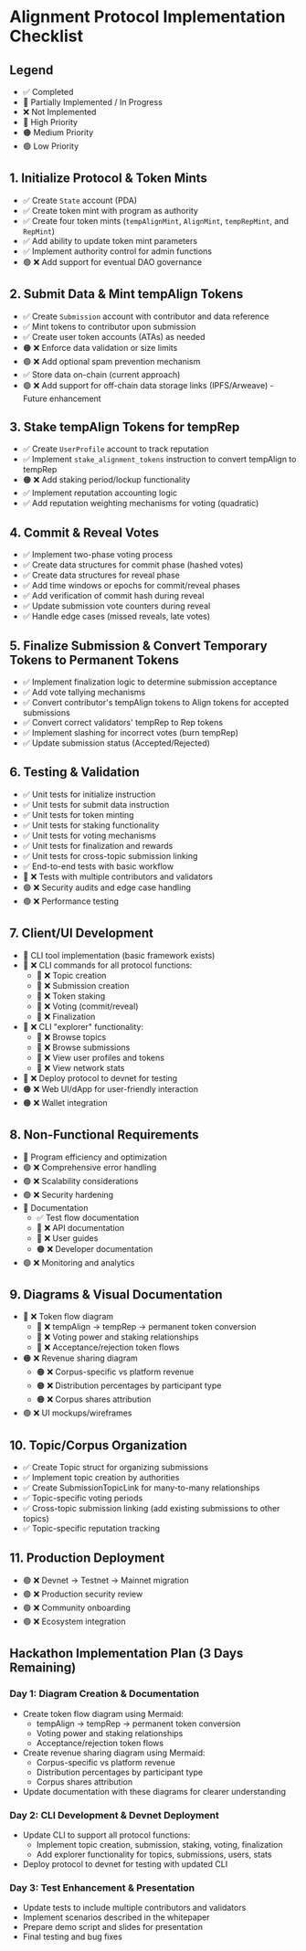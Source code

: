 # Alignment Protocol Implementation Checklist

## Legend
- ✅ Completed
- 🔄 Partially Implemented / In Progress
- ❌ Not Implemented
- 🔴 High Priority
- 🟠 Medium Priority
- 🟢 Low Priority

## 1. Initialize Protocol & Token Mints

- ✅ Create `State` account (PDA)
- ✅ Create token mint with program as authority
- ✅ Create four token mints (`tempAlignMint`, `AlignMint`, `tempRepMint`, and `RepMint`)
- ✅ Add ability to update token mint parameters
- ✅ Implement authority control for admin functions
- 🟢 ❌ Add support for eventual DAO governance

## 2. Submit Data & Mint tempAlign Tokens

- ✅ Create `Submission` account with contributor and data reference
- ✅ Mint tokens to contributor upon submission
- ✅ Create user token accounts (ATAs) as needed
- 🟠 ❌ Enforce data validation or size limits
- 🟢 ❌ Add optional spam prevention mechanism
- ✅ Store data on-chain (current approach)
- 🟢 ❌ Add support for off-chain data storage links (IPFS/Arweave) - Future enhancement

## 3. Stake tempAlign Tokens for tempRep

- ✅ Create `UserProfile` account to track reputation
- ✅ Implement `stake_alignment_tokens` instruction to convert tempAlign to tempRep
- 🟠 ❌ Add staking period/lockup functionality
- ✅ Implement reputation accounting logic
- ✅ Add reputation weighting mechanisms for voting (quadratic)

## 4. Commit & Reveal Votes

- ✅ Implement two-phase voting process
- ✅ Create data structures for commit phase (hashed votes)
- ✅ Create data structures for reveal phase
- ✅ Add time windows or epochs for commit/reveal phases
- ✅ Add verification of commit hash during reveal
- ✅ Update submission vote counters during reveal
- ✅ Handle edge cases (missed reveals, late votes)

## 5. Finalize Submission & Convert Temporary Tokens to Permanent Tokens

- ✅ Implement finalization logic to determine submission acceptance
- ✅ Add vote tallying mechanisms
- ✅ Convert contributor's tempAlign tokens to Align tokens for accepted submissions
- ✅ Convert correct validators' tempRep to Rep tokens
- ✅ Implement slashing for incorrect votes (burn tempRep)
- ✅ Update submission status (Accepted/Rejected)

## 6. Testing & Validation

- ✅ Unit tests for initialize instruction
- ✅ Unit tests for submit data instruction
- ✅ Unit tests for token minting
- ✅ Unit tests for staking functionality
- ✅ Unit tests for voting mechanisms
- ✅ Unit tests for finalization and rewards
- ✅ Unit tests for cross-topic submission linking
- ✅ End-to-end tests with basic workflow
- 🔴 ❌ Tests with multiple contributors and validators
- 🟢 ❌ Security audits and edge case handling
- 🟢 ❌ Performance testing

## 7. Client/UI Development

- 🔄 CLI tool implementation (basic framework exists)
- 🔴 ❌ CLI commands for all protocol functions:
  - 🔴 ❌ Topic creation
  - 🔴 ❌ Submission creation
  - 🔴 ❌ Token staking
  - 🔴 ❌ Voting (commit/reveal)
  - 🔴 ❌ Finalization
- 🔴 ❌ CLI "explorer" functionality:
  - 🔴 ❌ Browse topics
  - 🔴 ❌ Browse submissions
  - 🔴 ❌ View user profiles and tokens
  - 🔴 ❌ View network stats
- 🔴 ❌ Deploy protocol to devnet for testing
- 🟠 ❌ Web UI/dApp for user-friendly interaction
- 🟠 ❌ Wallet integration

## 8. Non-Functional Requirements

- 🔄 Program efficiency and optimization
- 🟢 ❌ Comprehensive error handling
- 🟢 ❌ Scalability considerations
- 🟢 ❌ Security hardening
- 🔄 Documentation
  - ✅ Test flow documentation
  - 🔴 ❌ API documentation
  - 🔴 ❌ User guides
  - 🟠 ❌ Developer documentation
- 🟢 ❌ Monitoring and analytics

## 9. Diagrams & Visual Documentation

- 🔴 ❌ Token flow diagram
  - 🔴 ❌ tempAlign → tempRep → permanent token conversion
  - 🔴 ❌ Voting power and staking relationships
  - 🔴 ❌ Acceptance/rejection token flows
- 🟠 ❌ Revenue sharing diagram
  - 🟠 ❌ Corpus-specific vs platform revenue
  - 🟠 ❌ Distribution percentages by participant type
  - 🟠 ❌ Corpus shares attribution
- 🟢 ❌ UI mockups/wireframes

## 10. Topic/Corpus Organization

- ✅ Create Topic struct for organizing submissions
- ✅ Implement topic creation by authorities
- ✅ Create SubmissionTopicLink for many-to-many relationships
- ✅ Topic-specific voting periods
- ✅ Cross-topic submission linking (add existing submissions to other topics)
- ✅ Topic-specific reputation tracking

## 11. Production Deployment

- 🟢 ❌ Devnet → Testnet → Mainnet migration
- 🟢 ❌ Production security review
- 🟢 ❌ Community onboarding
- 🟢 ❌ Ecosystem integration

## Hackathon Implementation Plan (3 Days Remaining)

### Day 1: Diagram Creation & Documentation
- Create token flow diagram using Mermaid:
  - tempAlign → tempRep → permanent token conversion
  - Voting power and staking relationships
  - Acceptance/rejection token flows
- Create revenue sharing diagram using Mermaid:
  - Corpus-specific vs platform revenue
  - Distribution percentages by participant type
  - Corpus shares attribution
- Update documentation with these diagrams for clearer understanding

### Day 2: CLI Development & Devnet Deployment
- Update CLI to support all protocol functions:
  - Implement topic creation, submission, staking, voting, finalization
  - Add explorer functionality for topics, submissions, users, stats
- Deploy protocol to devnet for testing with updated CLI

### Day 3: Test Enhancement & Presentation
- Update tests to include multiple contributors and validators
- Implement scenarios described in the whitepaper
- Prepare demo script and slides for presentation
- Final testing and bug fixes
